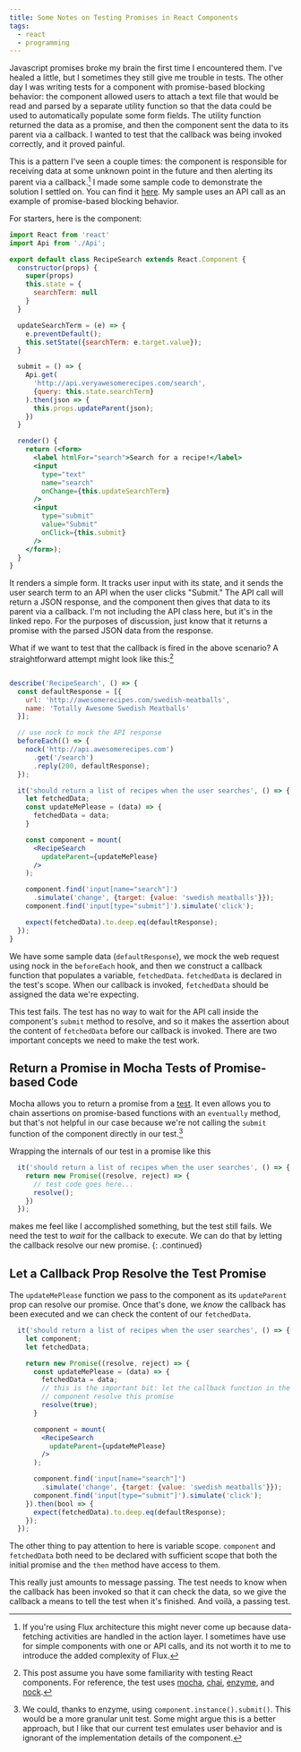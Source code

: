 ```yaml
---
title: Some Notes on Testing Promises in React Components
tags:
  - react
  - programming
---
```


Javascript promises broke my brain the first time I encountered them. I've healed a little, but I sometimes they still give me trouble in tests. The other day I was writing tests for a component with promise-based blocking behavior: the component allowed users to attach a text file that would be read and parsed by a separate utility function so that the data could be used to automatically populate some form fields. The utility function returned the data as a promise, and then the component sent the data to its parent via a callback. I wanted to test that the callback was being invoked correctly, and it proved painful.

This is a pattern I've seen a couple times: the component is responsible for receiving data at some unknown point in the future and then alerting its parent via a callback.[^1] I made some sample code to demonstrate the solution I settled on. You can find it [here](https://github.com/dcorrigan/promise-testing-demo). My sample uses an API call as an example of promise-based blocking behavior.

For starters, here is the component:

~~~ jsx
import React from 'react'
import Api from './Api';

export default class RecipeSearch extends React.Component {
  constructor(props) {
    super(props)
    this.state = {
      searchTerm: null
    }
  }

  updateSearchTerm = (e) => {
    e.preventDefault();
    this.setState({searchTerm: e.target.value});
  }

  submit = () => {
    Api.get(
      'http://api.veryawesomerecipes.com/search',
      {query: this.state.searchTerm}
    ).then(json => {
      this.props.updateParent(json);
    })
  }

  render() {
    return (<form>
      <label htmlFor="search">Search for a recipe!</label>
      <input
        type="text"
        name="search"
        onChange={this.updateSearchTerm}
      />
      <input
        type="submit"
        value="Submit"
        onClick={this.submit}
      />
    </form>);
  }
}
~~~

It renders a simple form. It tracks user input with its state, and it sends the user search term to an API when the user clicks "Submit." The API call will return a JSON response, and the component then gives that data to its parent via a callback. I'm not including the API class here, but it's in the linked repo. For the purposes of discussion, just know that it returns a promise with the parsed JSON data from the response.

What if we want to test that the callback is fired in the above scenario? A straightforward attempt might look like this:[^2]

~~~ jsx

describe('RecipeSearch', () => {
  const defaultResponse = [{
    url: 'http://awesomerecipes.com/swedish-meatballs',
    name: 'Totally Awesome Swedish Meatballs'
  }];

  // use nock to mock the API response
  beforeEach(() => {
    nock('http://api.awesomerecipes.com')
      .get('/search')
      .reply(200, defaultResponse);
  });

  it('should return a list of recipes when the user searches', () => {
    let fetchedData;
    const updateMePlease = (data) => {
      fetchedData = data;
    }

    const component = mount(
      <RecipeSearch
        updateParent={updateMePlease}
      />
    );

    component.find('input[name="search"]')
      .simulate('change', {target: {value: 'swedish meatballs'}});
    component.find('input[type="submit"]').simulate('click');

    expect(fetchedData).to.deep.eq(defaultResponse);
  });
}
~~~

We have some sample data (`defaultResponse`), we mock the web request using nock in the `beforeEach` hook, and then we construct a callback function that populates a variable, `fetchedData`. `fetchedData` is declared in the test's scope. When our callback is invoked, `fetchedData` should be assigned the data we're expecting.

This test fails. The test has no way to wait for the API call inside the component's `submit` method to resolve, and so it makes the assertion about the content of `fetchedData` before our callback is invoked. There are two important concepts we need to make the test work.

## Return a Promise in Mocha Tests of Promise-based Code

Mocha allows you to return a promise from a [test](https://mochajs.org/#working-with-promises). It even allows you to chain assertions on promise-based functions with an `eventually` method, but that's not helpful in our case because we're not calling the `submit` function of the component directly in our test.[^3]

Wrapping the internals of our test in a promise like this

~~~ jsx
  it('should return a list of recipes when the user searches', () => {
    return new Promise((resolve, reject) => {
      // test code goes here...
      resolve();
    })
  });
~~~

makes me feel like I accomplished something, but the test still fails. We need the test to _wait_ for the callback to execute. We can do that by letting the callback resolve our new promise.
{: .continued}

## Let a Callback Prop Resolve the Test Promise

The `updateMePlease` function we pass to the component as its `updateParent` prop can resolve our promise. Once that's done, we _know_ the callback has been executed and we can check the content of our `fetchedData`.

~~~ jsx
  it('should return a list of recipes when the user searches', () => {
    let component;
    let fetchedData;

    return new Promise((resolve, reject) => {
      const updateMePlease = (data) => {
        fetchedData = data;
        // this is the important bit: let the callback function in the
        // component resolve this promise
        resolve(true);
      }

      component = mount(
        <RecipeSearch
          updateParent={updateMePlease}
        />
      );

      component.find('input[name="search"]')
        .simulate('change', {target: {value: 'swedish meatballs'}});
      component.find('input[type="submit"]').simulate('click');
    }).then(bool => {
      expect(fetchedData).to.deep.eq(defaultResponse);
    });
  });
~~~

The other thing to pay attention to here is variable scope. `component` and `fetchedData` both need to be declared with sufficient scope that both the initial promise and the `then` method have access to them.

This really just amounts to message passing. The test needs to know when the callback has been invoked so that it can check the data, so we give the callback a means to tell the test when it's finished. And voilà, a passing test.

[^1]: If you're using Flux architecture this might never come up because data-fetching activities are handled in the action layer. I sometimes have use for simple components with one or API calls, and its not worth it to me to introduce the added complexity of Flux.
[^2]: This post assume you have some familiarity with testing React components. For reference, the test uses [mocha](https://mochajs.org/), [chai](http://chaijs.com/), [enzyme](https://github.com/airbnb/enzyme), and [nock](https://github.com/node-nock/nock).
[^3]: We could, thanks to enzyme, using `component.instance().submit()`. This would be a more granular unit test. Some might argue this is a better approach, but I like that our current test emulates user behavior and is ignorant of the implementation details of the component.
